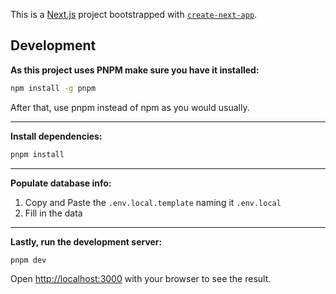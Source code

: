 This is a [Next.js](https://nextjs.org) project bootstrapped with [`create-next-app`](https://nextjs.org/docs/app/api-reference/cli/create-next-app).

## Development

**As this project uses **PNPM** make sure you have it installed:**

```bash
npm install -g pnpm
```

After that, use pnpm instead of npm as you would usually.

---

**Install dependencies:**

```bash
pnpm install
```

---

**Populate database info:**

1. Copy and Paste the `.env.local.template` naming it `.env.local`
2. Fill in the data

---

**Lastly, run the development server:**

```bash
pnpm dev
```

Open [http://localhost:3000](http://localhost:3000) with your browser to see the result.
